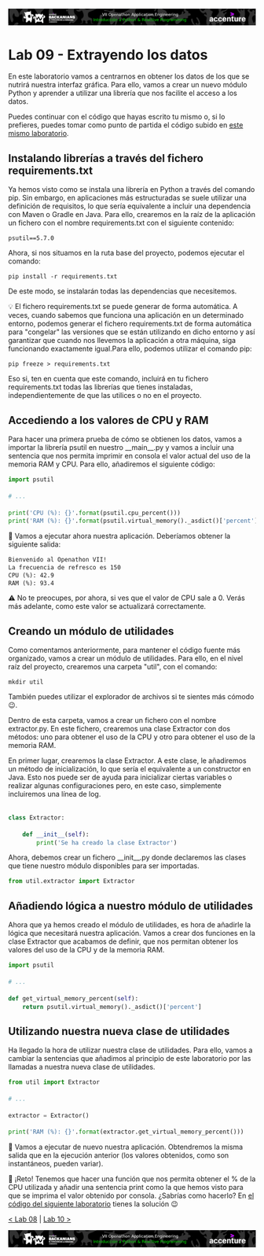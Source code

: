 <p align="center">
    <img src="../resources/header.png">
</p>

# Lab 09 - Extrayendo los datos

En este laboratorio vamos a centrarnos en obtener los datos de los que se nutrirá nuestra interfaz gráfica. Para ello, vamos a crear un nuevo módulo Python y aprender a utilizar una librería que nos facilite el acceso a los datos.

Puedes continuar con el código que hayas escrito tu mismo o, si lo prefieres, puedes tomar como punto de partida el código subido en [este mismo laboratorio](./mi-monitor). 

## Instalando librerías a través del fichero requirements.txt

Ya hemos visto como se instala una librería en Python a través del comando pip. Sin embargo, en aplicaciones más estructuradas se suele utilizar una definición de requisitos, lo que sería equivalente a incluir una dependencia con Maven o Gradle en Java. Para ello, crearemos en la raíz de la aplicación un fichero con el nombre requirements.txt con el siguiente contenido:

```
psutil==5.7.0
```

Ahora, si nos situamos en la ruta base del proyecto, podemos ejecutar el comando:

``` shell script
pip install -r requirements.txt
```

De este modo, se instalarán todas las dependencias que necesitemos.

:bulb: El fichero requirements.txt se puede generar de forma automática. A veces, cuando sabemos que funciona una aplicación en un determinado entorno, podemos generar el fichero requirements.txt de forma automática para "congelar" las versiones que se están utilizando en dicho entorno y así garantizar que cuando nos llevemos la aplicación a otra máquina, siga funcionando exactamente igual.Para ello, podemos utilizar el comando pip:

``` shell script
pip freeze > requirements.txt
```

Eso si, ten en cuenta que este comando, incluirá en tu fichero requirements.txt todas las librerías que tienes instaladas, independientemente de que las utilices o no en el proyecto.

## Accediendo a los valores de CPU y RAM

Para hacer una primera prueba de cómo se obtienen los datos, vamos a importar la librería psutil en nuestro \_\_main\_\_.py y vamos a incluir una sentencia que nos permita imprimir en consola el valor actual del uso de la memoria RAM y CPU. Para ello, añadiremos el siguiente código:

``` python
import psutil

# ...

print('CPU (%): {}'.format(psutil.cpu_percent()))
print('RAM (%): {}'.format(psutil.virtual_memory()._asdict()['percent']))
```

:memo: Vamos a ejecutar ahora nuestra aplicación. Deberíamos obtener la siguiente salida:

```
Bienvenido al Openathon VII!
La frecuencia de refresco es 150
CPU (%): 42.9
RAM (%): 93.4
```

:warning: No te preocupes, por ahora, si ves que el valor de CPU sale a 0. Verás más adelante, como este valor se actualizará correctamente.

## Creando un módulo de utilidades

Como comentamos anteriormente, para mantener el código fuente más organizado, vamos a crear un módulo de utilidades. Para ello, en el nivel raíz del proyecto, crearemos una carpeta "util", con el comando:

```shell script
mkdir util
``` 

También puedes utilizar el explorador de archivos si te sientes más cómodo :wink:.

Dentro de esta carpeta, vamos a crear un fichero con el nombre extractor.py. En este fichero, crearemos una clase Extractor con dos métodos: uno para obtener el uso de la CPU y otro para obtener el uso de la memoria RAM.

En primer lugar, crearemos la clase Extractor. A este clase, le añadiremos un método de inicialización, lo que sería el equivalente a un constructor en Java. Esto nos puede ser de ayuda para inicializar ciertas variables o realizar algunas configuraciones pero, en este caso, simplemente incluiremos una línea de log. 

```python

class Extractor:

    def __init__(self):
        print('Se ha creado la clase Extractor')
```  

Ahora, debemos crear un fichero \_\_init\_\_.py donde declaremos las clases que tiene nuestro módulo disponibles para ser importadas.

```python
from util.extractor import Extractor
```

## Añadiendo lógica a nuestro módulo de utilidades

Ahora que ya hemos creado el módulo de utilidades, es hora de añadirle la lógica que necesitará nuestra aplicación. Vamos a crear dos funciones en la clase Extractor que acabamos de definir, que nos permitan obtener los valores del uso de la CPU y de la memoria RAM.

```python
import psutil

# ...

def get_virtual_memory_percent(self):
    return psutil.virtual_memory()._asdict()['percent']
```

## Utilizando nuestra nueva clase de utilidades

Ha llegado la hora de utilizar nuestra clase de utilidades. Para ello, vamos a cambiar la sentencias que añadimos al principio de este laboratorio por las llamadas a nuestra nueva clase de utilidades.

```python
from util import Extractor

# ...

extractor = Extractor()

print('RAM (%): {}'.format(extractor.get_virtual_memory_percent()))
```

:memo: Vamos a ejecutar de nuevo nuestra aplicación. Obtendremos la misma salida que en la ejecución anterior (los valores obtenidos, como son instantáneos, pueden variar).

:dart: ¡Reto! Tenemos que hacer una función que nos permita obtener el % de la CPU utilizada y añadir una sentencia print como la que hemos visto para que se imprima el valor obtenido por consola. ¿Sabrías como hacerlo? En [el código del siguiente laboratorio](../lab-10/mi-monitor) tienes la solución :wink:

[< Lab 08](../lab-08) | [Lab 10 >](../lab-10)

<p align="center">
    <img src="../resources/header.png">
</p>
